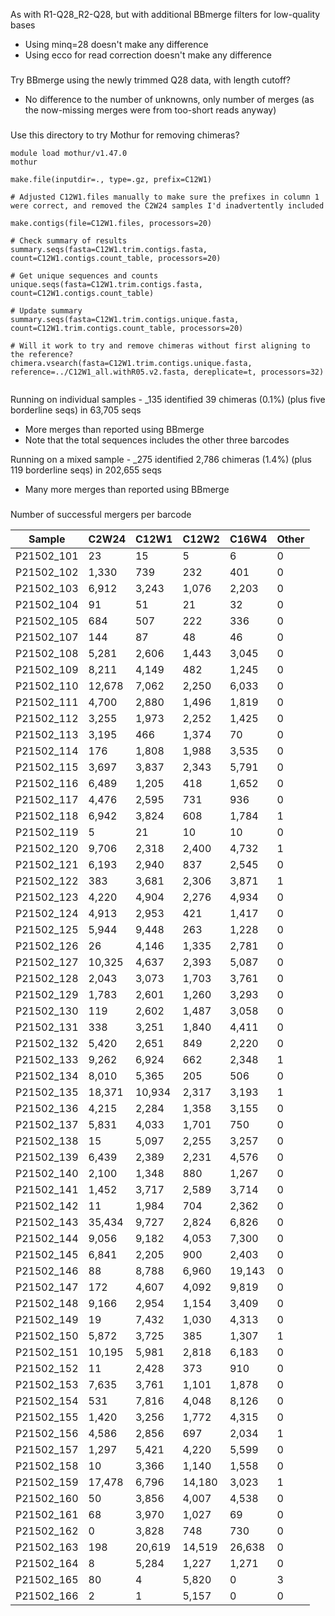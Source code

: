 As with R1-Q28_R2-Q28, but with additional BBmerge filters for low-quality bases

* Using minq=28 doesn't make any difference
* Using ecco for read correction doesn't make any difference

###

Try BBmerge using the newly trimmed Q28 data, with length cutoff?
* No difference to the number of unknowns, only number of merges (as the now-missing merges were from too-short reads anyway)

###

Use this directory to try Mothur for removing chimeras?
```
module load mothur/v1.47.0
mothur

make.file(inputdir=., type=.gz, prefix=C12W1)

# Adjusted C12W1.files manually to make sure the prefixes in column 1 were correct, and removed the C2W24 samples I'd inadvertently included

make.contigs(file=C12W1.files, processors=20)

# Check summary of results
summary.seqs(fasta=C12W1.trim.contigs.fasta, count=C12W1.contigs.count_table, processors=20)

# Get unique sequences and counts
unique.seqs(fasta=C12W1.trim.contigs.fasta, count=C12W1.contigs.count_table)

# Update summary
summary.seqs(fasta=C12W1.trim.contigs.unique.fasta, count=C12W1.trim.contigs.count_table, processors=20)

# Will it work to try and remove chimeras without first aligning to the reference?
chimera.vsearch(fasta=C12W1.trim.contigs.unique.fasta, reference=../C12W1_all.withR05.v2.fasta, dereplicate=t, processors=32)


```

Running on individual samples - _135 identified 39 chimeras (0.1%) (plus five borderline seqs) in 63,705 seqs
* More merges than reported using BBmerge
* Note that the total sequences includes the other three barcodes

Running on a mixed sample - _275 identified 2,786 chimeras (1.4%) (plus 119 borderline seqs) in 202,655 seqs
* Many more merges than reported using BBmerge

###

Number of successful mergers per barcode

|   Sample   | C2W24  | C12W1  | C12W2  | C16W4  | Other |
|------------|--------|--------|--------|--------|-------|
| P21502_101 |     23 |     15 |      5 |      6 |     0 |
| P21502_102 |  1,330 |    739 |    232 |    401 |     0 |
| P21502_103 |  6,912 |  3,243 |  1,076 |  2,203 |     0 |
| P21502_104 |     91 |     51 |     21 |     32 |     0 |
| P21502_105 |    684 |    507 |    222 |    336 |     0 |
| P21502_107 |    144 |     87 |     48 |     46 |     0 |
| P21502_108 |  5,281 |  2,606 |  1,443 |  3,045 |     0 |
| P21502_109 |  8,211 |  4,149 |    482 |  1,245 |     0 |
| P21502_110 | 12,678 |  7,062 |  2,250 |  6,033 |     0 |
| P21502_111 |  4,700 |  2,880 |  1,496 |  1,819 |     0 |
| P21502_112 |  3,255 |  1,973 |  2,252 |  1,425 |     0 |
| P21502_113 |  3,195 |    466 |  1,374 |     70 |     0 |
| P21502_114 |    176 |  1,808 |  1,988 |  3,535 |     0 |
| P21502_115 |  3,697 |  3,837 |  2,343 |  5,791 |     0 |
| P21502_116 |  6,489 |  1,205 |    418 |  1,652 |     0 |
| P21502_117 |  4,476 |  2,595 |    731 |    936 |     0 |
| P21502_118 |  6,942 |  3,824 |    608 |  1,784 |     1 | *******
| P21502_119 |      5 |     21 |     10 |     10 |     0 |
| P21502_120 |  9,706 |  2,318 |  2,400 |  4,732 |     1 | *******
| P21502_121 |  6,193 |  2,940 |    837 |  2,545 |     0 |
| P21502_122 |    383 |  3,681 |  2,306 |  3,871 |     1 | *******
| P21502_123 |  4,220 |  4,904 |  2,276 |  4,934 |     0 |
| P21502_124 |  4,913 |  2,953 |    421 |  1,417 |     0 |
| P21502_125 |  5,944 |  9,448 |    263 |  1,228 |     0 |
| P21502_126 |     26 |  4,146 |  1,335 |  2,781 |     0 |
| P21502_127 | 10,325 |  4,637 |  2,393 |  5,087 |     0 |
| P21502_128 |  2,043 |  3,073 |  1,703 |  3,761 |     0 |
| P21502_129 |  1,783 |  2,601 |  1,260 |  3,293 |     0 |
| P21502_130 |    119 |  2,602 |  1,487 |  3,058 |     0 |
| P21502_131 |    338 |  3,251 |  1,840 |  4,411 |     0 |
| P21502_132 |  5,420 |  2,651 |    849 |  2,220 |     0 |
| P21502_133 |  9,262 |  6,924 |    662 |  2,348 |     1 | *******
| P21502_134 |  8,010 |  5,365 |    205 |    506 |     0 |
| P21502_135 | 18,371 | 10,934 |  2,317 |  3,193 |     1 | *******
| P21502_136 |  4,215 |  2,284 |  1,358 |  3,155 |     0 |
| P21502_137 |  5,831 |  4,033 |  1,701 |    750 |     0 |
| P21502_138 |     15 |  5,097 |  2,255 |  3,257 |     0 |
| P21502_139 |  6,439 |  2,389 |  2,231 |  4,576 |     0 |
| P21502_140 |  2,100 |  1,348 |    880 |  1,267 |     0 |
| P21502_141 |  1,452 |  3,717 |  2,589 |  3,714 |     0 |
| P21502_142 |     11 |  1,984 |    704 |  2,362 |     0 |
| P21502_143 | 35,434 |  9,727 |  2,824 |  6,826 |     0 |
| P21502_144 |  9,056 |  9,182 |  4,053 |  7,300 |     0 |
| P21502_145 |  6,841 |  2,205 |    900 |  2,403 |     0 |
| P21502_146 |     88 |  8,788 |  6,960 | 19,143 |     0 |
| P21502_147 |    172 |  4,607 |  4,092 |  9,819 |     0 |
| P21502_148 |  9,166 |  2,954 |  1,154 |  3,409 |     0 |
| P21502_149 |     19 |  7,432 |  1,030 |  4,313 |     0 |
| P21502_150 |  5,872 |  3,725 |    385 |  1,307 |     1 | *******
| P21502_151 | 10,195 |  5,981 |  2,818 |  6,183 |     0 |
| P21502_152 |     11 |  2,428 |    373 |    910 |     0 |
| P21502_153 |  7,635 |  3,761 |  1,101 |  1,878 |     0 |
| P21502_154 |    531 |  7,816 |  4,048 |  8,126 |     0 |
| P21502_155 |  1,420 |  3,256 |  1,772 |  4,315 |     0 |
| P21502_156 |  4,586 |  2,856 |    697 |  2,034 |     1 | *******
| P21502_157 |  1,297 |  5,421 |  4,220 |  5,599 |     0 |
| P21502_158 |     10 |  3,366 |  1,140 |  1,558 |     0 |
| P21502_159 | 17,478 |  6,796 | 14,180 |  3,023 |     1 | *******
| P21502_160 |     50 |  3,856 |  4,007 |  4,538 |     0 |
| P21502_161 |     68 |  3,970 |  1,027 |     69 |     0 |
| P21502_162 |      0 |  3,828 |    748 |    730 |     0 |
| P21502_163 |    198 | 20,619 | 14,519 | 26,638 |     0 |
| P21502_164 |      8 |  5,284 |  1,227 |  1,271 |     0 |
| P21502_165 |     80 |      4 |  5,820 |      0 |     3 | *******
| P21502_166 |      2 |      1 |  5,157 |      0 |     0 |
